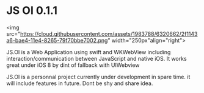 # JS OI 0.1.1

<img src="https://cloud.githubusercontent.com/assets/1983788/6320662/2f1143a6-bae4-11e4-8265-79f70bbe7002.png" width="250px"align="right">

JS.OI is a Web Application using swift and WKWebView including interaction/communication between JavaScript and native iOS. 
It works great under iOS 8 by dint of fallback with UIWebview

JS.OI is a personnal project currently under development in spare time. it will include features in future. Dont be shy and share idea.

